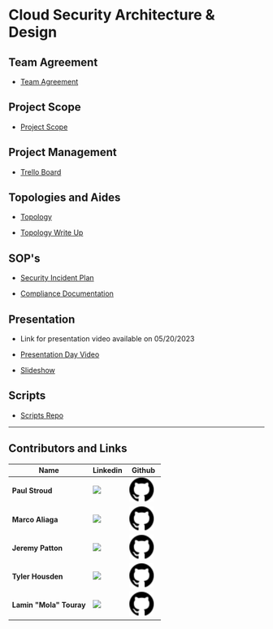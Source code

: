 # Cloud Security Architecture & Design 

## **Team Agreement**
+ [Team Agreement](https://github.com/Five-Star-Solutions/Supporting-Documentation/wiki/Team-Agreement)


## **Project Scope**
+ [Project Scope](https://github.com/Five-Star-Solutions/Supporting-Documentation/wiki/Project-Scope)


## **Project Management**
+ [Trello Board](https://trello.com/b/C9X54gQm/cloud-security-architecture-design)


## **Topologies and Aides**

+ [Topology](https://github.com/Five-Star-Solutions/Supporting-Documentation/wiki/Topology) 

+ [Topology Write Up](https://github.com/Five-Star-Solutions/Supporting-Documentation/wiki/Cloud-Architecture-and-Topology)


## **SOP's**
+ [Security Incident Plan](https://github.com/Five-Star-Solutions/Supporting-Documentation/wiki/Security-Incident-Plan-SOP)

+ [Compliance Documentation](https://github.com/Five-Star-Solutions/Supporting-Documentation/wiki/Compliance-Documentation-SOP)


## **Presentation**
+ Link for presentation video available on 05/20/2023
+ [Presentation Day Video]()

+ [Slideshow](https://docs.google.com/presentation/d/1teC4yUv8ziP5DyatGcx7pEjp8VA82iOanr9ZEK7Stb4/edit?usp=sharing)


## **Scripts**

+ [Scripts Repo](https://github.com/Five-Star-Solutions/Scripts)

---
## **Contributors and Links**
| Name     | Linkedin       | Github | 
| -------- | -------------- | -------|
| **Paul Stroud** |<a href="https://www.linkedin.com/in/paulstroud312/" target=" _blank" rel="noopenernoreferrer"><img height="38" src="https://brand.linkedin.com/content/dam/me/business/en-us/amp/brand-site/v2/bg/LI-Bug.svg.original.svg"></a>&nbsp;&nbsp; |<a href="https://github.com/paulstroud2023" target=" _blank" rel="noopenernoreferrer"><img width="48" height="48" src="https://github.com/J-AAT/The-Word/blob/main/github.svg"></a>&nbsp;&nbsp;  |
| **Marco Aliaga** | <a href="https://www.linkedin.com/in/marcoaliaga8/" target=" _blank" rel="noopenernoreferrer"><img height="38" src="https://brand.linkedin.com/content/dam/me/business/en-us/amp/brand-site/v2/bg/LI-Bug.svg.original.svg"></a>&nbsp;&nbsp; |<a href="https://github.com/kharne8" target=" _blank" rel="noopenernoreferrer"><img width="48" height="48" src="https://github.com/J-AAT/The-Word/blob/main/github.svg"></a>&nbsp;&nbsp;  |
| **Jeremy Patton** | <a href="https://www.linkedin.com/in/jeremy-patton-028300260/" target=" _blank" rel="noopenernoreferrer"><img height="38" src="https://brand.linkedin.com/content/dam/me/business/en-us/amp/brand-site/v2/bg/LI-Bug.svg.original.svg"></a>&nbsp;&nbsp; |<a href="https://github.com/JeremyP1017" target=" _blank" rel="noopenernoreferrer"><img width="48" height="48" src="https://github.com/J-AAT/The-Word/blob/main/github.svg"></a>&nbsp;&nbsp;  |
| **Tyler Housden** | <a href="https://www.linkedin.com/in/tyler-housden/" target=" _blank" rel="noopenernoreferrer"><img height="38" src="https://brand.linkedin.com/content/dam/me/business/en-us/amp/brand-site/v2/bg/LI-Bug.svg.original.svg"></a>&nbsp;&nbsp; |<a href="https://github.com/Thousden053" target=" _blank" rel="noopenernoreferrer"><img width="48" height="48" src="https://github.com/J-AAT/The-Word/blob/main/github.svg"></a>&nbsp;&nbsp;  |
| **Lamin "Mola" Touray** | <a href="https://www.linkedin.com/in/lamin-touray-57b09a264/" target=" _blank" rel="noopenernoreferrer"><img height="38" src="https://brand.linkedin.com/content/dam/me/business/en-us/amp/brand-site/v2/bg/LI-Bug.svg.original.svg"></a>&nbsp;&nbsp; |<a href="https://github.com/Mola2ray" target=" _blank" rel="noopenernoreferrer"><img width="48" height="48" src="https://github.com/J-AAT/The-Word/blob/main/github.svg"></a>&nbsp;&nbsp;  |
